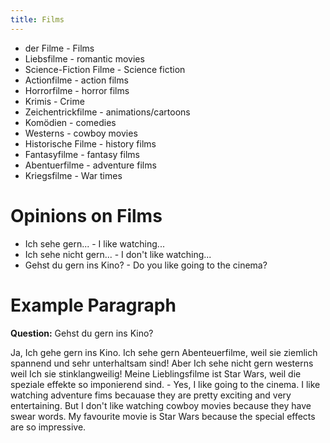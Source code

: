```yaml
---
title: Films
---
```


* der Filme - Films
* Liebsfilme - romantic movies
* Science-Fiction Filme - Science fiction
* Actionfilme - action films
* Horrorfilme - horror films
* Krimis - Crime
* Zeichentrickfilme - animations/cartoons
* Komödien - comedies
* Westerns - cowboy movies
* Historische Filme - history films
* Fantasyfilme - fantasy films
* Abentuerfilme - adventure films
* Kriegsfilme - War times

# Opinions on Films

* Ich sehe gern... - I like watching...
* Ich sehe nicht gern... - I don't like watching...
* Gehst du gern ins Kino? - Do you like going to the cinema?

# Example Paragraph

**Question:** Gehst du gern ins Kino? <br />

Ja, Ich gehe gern ins Kino. Ich sehe gern Abenteuerfilme, weil sie ziemlich spannend und sehr unterhaltsam sind! Aber Ich sehe nicht gern westerns weil Ich sie stinklangweilig! Meine Lieblingsfilme ist Star Wars, weil die speziale effekte so imponierend sind. - Yes, I like going to the cinema. I like watching adventure fims becauase they are pretty exciting and very entertaining. But I don't like watching cowboy movies because they have swear words. My favourite movie is Star Wars because the special effects are so impressive.